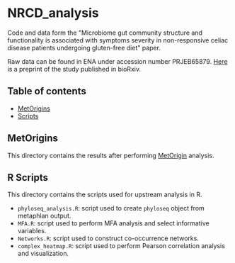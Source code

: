 # NRCD_analysis

Code and data form the "Microbiome gut community structure and functionality is associated with symptoms severity in non-responsive celiac disease patients undergoing gluten-free diet" paper.

Raw data can be found in ENA under accession number PRJEB65879. [Here](https://www.biorxiv.org/content/10.1101/2023.10.14.562350v2) is a preprint of the study published in bioRxiv.

## Table of contents
* [MetOrigins](#data)
* [Scripts](#scripts)

## MetOrigins
This directory contains the results after performing [MetOrigin](https://metorigin.met-bioinformatics.cn/home/) analysis.

## R Scripts
This directory contains the scripts used for upstream analysis in R.
- `phyloseq_analysis.R`: script used to create `phyloseq` object from metaphlan output.
- `MFA.R`: script used to perform MFA analysis and select informative variables. 
- `Networks.R`: script used to construct co-occurrence networks. 
- `complex_heatmap.R`: script used to perform Pearson correlation analysis and visualization.
